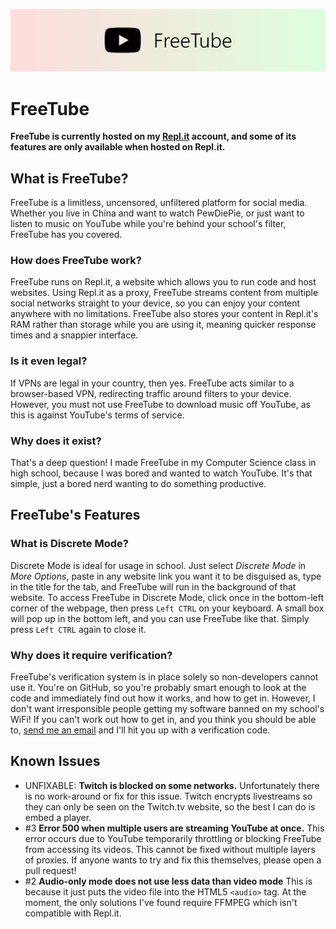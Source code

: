 ![FreeTube Banner](images/banner.png)

# FreeTube
**FreeTube is currently hosted on my [Repl.it](https://freetube.cooltomato.repl.co/) account, and some of its features are only available when hosted on Repl.it.**
## What is FreeTube?
FreeTube is a limitless, uncensored, unfiltered platform for social media. Whether you live in China and want to watch PewDiePie, or just want to listen to music on YouTube while you're behind your school's filter, FreeTube has you covered.
### How does FreeTube work?
FreeTube runs on Repl.it, a website which allows you to run code and host websites. Using Repl.it as a proxy, FreeTube streams content from multiple social networks straight to your device, so you can enjoy your content anywhere with no limitations. FreeTube also stores your content in Repl.it's RAM rather than storage while you are using it, meaning quicker response times and a snappier interface.
### Is it even legal?
If VPNs are legal in your country, then yes. FreeTube acts similar to a browser-based VPN, redirecting traffic around filters to your device. However, you must not use FreeTube to download music off YouTube, as this is against YouTube's terms of service.
### Why does it exist?
That's a deep question! I made FreeTube in my Computer Science class in high school, because I was bored and wanted to watch YouTube. It's that simple, just a bored nerd wanting to do something productive.
## FreeTube's Features
### What is Discrete Mode?
Discrete Mode is ideal for usage in school. Just select *Discrete Mode* in *More Options*, paste in any website link you want it to be disguised as, type in the title for the tab, and FreeTube will run in the background of that website. To access FreeTube in Discrete Mode, click once in the bottom-left corner of the webpage, then press `Left CTRL` on your keyboard. A small box will pop up in the bottom left, and you can use FreeTube like that. Simply press `Left CTRL` again to close it.
### Why does it require verification?
FreeTube's verification system is in place solely so non-developers cannot use it. You're on GitHub, so you're probably smart enough to look at the code and immediately find out how it works, and how to get in. However, I don't want irresponsible people getting my software banned on my school's WiFi! If you can't work out how to get in, and you think you should be able to, [send me an email](mailto:william-henderson@outlook.com) and I'll hit you up with a verification code.
## Known Issues
- UNFIXABLE: **Twitch is blocked on some networks.**
  Unfortunately there is no work-around or fix for this issue. Twitch encrypts livestreams so they can only be seen on the Twitch.tv website, so the best I can do is embed a player.
- #3 **Error 500 when multiple users are streaming YouTube at once.**
  This error occurs due to YouTube temporarily throttling or blocking FreeTube from accessing its videos. This cannot be fixed without multiple layers of proxies. If anyone wants to try and fix this themselves, please open a pull request!
- #2 **Audio-only mode does not use less data than video mode**
  This is because it just puts the video file into the HTML5 `<audio>` tag. At the moment, the only solutions I've found require FFMPEG which isn't compatible with Repl.it.

